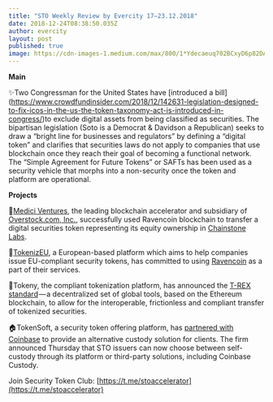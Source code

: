 ```yaml
---
title: "STO Weekly Review by Evercity 17–23.12.2018"
date: 2018-12-24T08:38:50.035Z
author: evercity
layout: post
published: true
image: https://cdn-images-1.medium.com/max/800/1*Ydecaeuq702BCxyD6p82DA.png
---
```



**Main**

✨Two Congressman for the United States have [introduced a bill] (https://www.crowdfundinsider.com/2018/12/142631-legislation-designed-to-fix-icos-in-the-us-the-token-taxonomy-act-is-introduced-in-congress/)to exclude digital assets from being classified as securities. The bipartisan legislation (Soto is a Democrat &amp; Davidson a Republican) seeks to draw a “bright line for businesses and regulators” by defining a “digital token” and clarifies that securities laws do not apply to companies that use blockchain once they reach their goal of becoming a functional network. The “Simple Agreement for Future Tokens” or SAFTs has been used as a security vehicle that morphs into a non-security once the token and platform are operational.

**Projects**

🐧[Medici Ventures,](https://www.mediciventures.com/) the leading blockchain accelerator and subsidiary of [Overstock.com, Inc.](https://www.overstock.com/), successfully used Ravencoin blockchain to transfer a digital securities token representing its equity ownership in [Chainstone Labs](http://www.chainstonelabs.com/).

🤝[TokenizEU](https://tokenizeu.com/), a European-based platform which aims to help companies issue EU-compliant security tokens, has committed to using [Ravencoin](https://ravencoin.org/) as a part of their services.

🦖Tokeny, the compliant tokenization platform, has announced the [T-REX standard](https://medium.com/tokeny/t-rex-the-token-standard-for-tokenized-securities-7e8f6c51b963) — a decentralized set of global tools, based on the Ethereum blockchain, to allow for the interoperable, frictionless and compliant transfer of tokenized securities.

🏠TokenSoft, a security token offering platform, has [partnered with Coinbase](https://www.coindesk.com/tokensoft-to-offer-coinbase-custody-as-sto-client-option) to provide an alternative custody solution for clients. The firm announced Thursday that STO issuers can now choose between self-custody through its platform or third-party solutions, including Coinbase Custody.

Join Security Token Club: [https://t.me/stoaccelerator](https://t.me/stoaccelerator)
